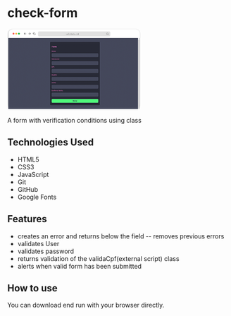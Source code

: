 # check-form

<img width="60%" margin-bottom="80px" src="https://github.com/FelipeFeitosaDev/check-form/blob/master/assets/img/check-form.png" style="max-width:100%;">

A form with verification conditions using class
## Technologies Used

* HTML5
* CSS3
* JavaScript
* Git
* GitHub
* Google Fonts

## Features

- creates an error and returns below the field
-- removes previous errors
- validates User
- validates password
- returns validation of the validaCpf(external script) class
- alerts when valid form has been submitted

## How to use

You can download end run with your browser directly.
